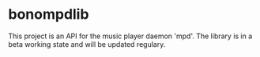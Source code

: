 bonompdlib
==========

This project is an API for the music player daemon 'mpd'. The library is in a beta working state and will be updated regulary.
